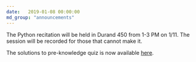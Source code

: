 ```yaml
---
date:   2019-01-08 00:00:00
md_group: "announcements"
---
```


The Python recitation will be held in Durand 450 from 1-3 PM on 1/11. The session will be recorded for those that cannot make it.

The solutions to pre-knowledge quiz is now available <a href="/aa274/pdfs/Assumed_Knowledge_Test_2019_solutions.pdf">here</a>. 
